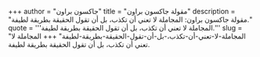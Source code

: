 +++
author = "جاكسون براون"
title = "مقولة جاكسون براون"
description = "مقولة جاكسون براون: المجاملة لا تعني أن تكذب، بل أن تقول الحقيقة بطريقة لطيفة."
quote = '''المجاملة لا تعني أن تكذب، بل أن تقول الحقيقة بطريقة لطيفة.'''
slug = "المجاملة-لا-تعني-أن-تكذب،-بل-أن-تقول-الحقيقة-بطريقة-لطيفة"
+++
المجاملة لا تعني أن تكذب، بل أن تقول الحقيقة بطريقة لطيفة.
